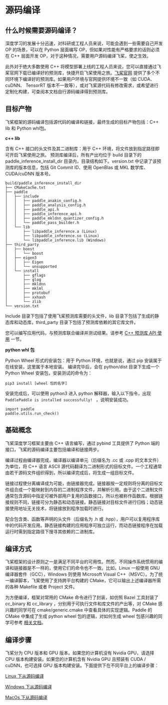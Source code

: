 # 源码编译

## 什么时候需要源码编译？

深度学习的发展十分迅速，对科研或工程人员来说，可能会遇到一些需要自己开发 OP 的场景，可以在 Python 层面编写 OP，但如果对性能有严格要求的话则必须在 C++ 层面开发 OP，对于这种情况，需要用户源码编译飞桨，使之生效。

此外对于绝大多数使用 C++ 将模型部署上线的工程人员来说，您可以直接通过飞桨官网下载已编译好的预测库，快捷开启飞桨使用之旅。[飞桨官网](https://www.paddlepaddle.org.cn/documentation/docs/zh/advanced_guide/inference_deployment/inference/build_and_install_lib_cn.html) 提供了多个不同环境下编译好的预测库。如果用户环境与官网提供环境不一致（如 CUDA、 cuDNN、 TensorRT 版本不一致等），或对飞桨源代码有修改需求，或希望进行定制化构建，可查阅本文档自行源码编译得到预测库。

## 目标产物

飞桨框架的源码编译包括源代码的编译和链接，最终生成的目标产物包括：C++ lib 和 Python whl包。

**c++ lib**

含有 C++ 接口的头文件及其二进制库：用于 C++ 环境，将文件放到指定路径即可开启飞桨使用之旅。
预测库编译后，所有产出均位于 build 目录下的 paddle_inference_install_dir 目录内，目录结构如下。version.txt 中记录了该预测库的版本信息，包括 Git Commit ID、使用 OpenBlas 或 MKL 数学库、CUDA/cuDNN 版本号。

```shell
build/paddle_inference_install_dir
├── CMakeCache.txt
├── paddle
│   ├── include
│   │   ├── paddle_anakin_config.h
│   │   ├── paddle_analysis_config.h
│   │   ├── paddle_api.h
│   │   ├── paddle_inference_api.h
│   │   ├── paddle_mkldnn_quantizer_config.h
│   │   └── paddle_pass_builder.h
│   └── lib
│       ├── libpaddle_inference.a (Linux)
│       ├── libpaddle_inference.so (Linux)
│       └── libpaddle_inference.lib (Windows)
├── third_party
│   ├── boost
│   │   └── boost
│   ├── eigen3
│   │   ├── Eigen
│   │   └── unsupported
│   └── install
│       ├── gflags
│       ├── glog
│       ├── mkldnn
│       ├── mklml
│       ├── protobuf
│       ├── xxhash
│       └── zlib
└── version.txt
```

Include 目录下包括了使用飞桨预测库需要的头文件，lib 目录下包括了生成的静态库和动态库，third_party 目录下包括了预测库依赖的其它库文件。

您可以编写应用代码，与预测库联合编译并测试结果。请参考 [C++ 预测库 API 使用](https://www.paddlepaddle.org.cn/documentation/docs/zh/develop/guides/05_inference_deployment/inference/native_infer.html) 一节。

**python whl 包**

Python Wheel 形式的安装包：用于 Python 环境，也就是说，通过 pip 安装属于在线安装，这里属于本地安装。
编译完毕后，会在 python/dist 目录下生成一个 Python Wheel 安装包，安装测试的命令为：  

```shell
pip3 install [wheel 包的名字]
```

安装完成后，可以使用 python3 进入 python 解释器，输入以下指令，出现 `PaddlePaddle is installed successfully! ` ，说明安装成功。

```shell
import paddle
paddle.utils.run_check()
```

## 基础概念

飞桨深度学习框架主要由 C++ 语言编写，通过 pybind 工具提供了 Python 端的接口，飞桨的源码编译主要包括编译和链接两步。

编译过程由编译器完成，编译器以编译单元（后缀名为 .cc 或 .cpp 的文本文件）为单位，将 C++ 语言 ASCII 源代码翻译为二进制形式的目标文件。一个工程通常由若干源码文件组织得到，所以编译完成后，将生成一组目标文件。

链接过程使分离编译成为可能，由链接器完成。链接器按一定规则将分离的目标文件组合成一个能映射到内存的二进制程序文件，并解析引用。由于这个二进制文件通常包含源码中指定可被外部用户复用的函数接口，所以也被称作函数库。根据链接规则不同，链接可分为静态和动态链接。静态链接对目标文件进行归档；动态链接使用地址无关技术，将链接放到程序加载时进行。

配合包含类、函数等声明的头文件（后缀名为 .h 或 .hpp），用户可以复用程序库中的代码开发应用。静态链接构建的应用程序可独立运行，而动态链接程序在加载运行时需到指定路径下搜寻其依赖的二进制库。

## 编译方式

飞桨框架的设计原则之一是满足不同平台的可用性。然而，不同操作系统惯用的编译和链接器是不一样的，使用它们的命令也不一致。比如，Linux 一般使用 GNU 编译器套件（GCC），Windows 则使用 Microsoft Visual C++（MSVC）。为了统一编译脚本，飞桨使用了支持跨平台构建的 CMake，它可以输出上述编译器所需的各种 Makefile 或者 Project 文件。    

为方便编译，框架对常用的 CMake 命令进行了封装，如仿照 Bazel 工具封装了 cc_binary 和 cc_library ，分别用于可执行文件和库文件的产出等，对 CMake 感兴趣的同学可在 cmake/generic.cmake 中查看具体的实现逻辑。Paddle 的 CMake 中集成了生成 python wheel 包的逻辑，对如何生成 wheel 包感兴趣的同学可参考 [相关文档](https://packaging.python.org/tutorials/packaging-projects/)。


## 编译步骤

飞桨分为 CPU 版本和 GPU 版本。如果您的计算机没有 Nvidia GPU，请选择 CPU 版本构建安装。如果您的计算机含有 Nvidia GPU 且预装有 CUDA / cuDNN，也可选择 GPU 版本构建安装。下面提供下在不同平台上的编译步骤：

[Linux 下从源码编译](source_compile_under_Linux.md)

[Windows 下从源码编译](source_compile_under_Windows.md)

[MacOs 下从源码编译](source_compile_under_MacOs.md)






